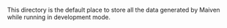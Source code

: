 This directory is the default place to store all the data generated by Maiven while running in development mode.
